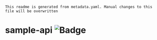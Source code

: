 ```
This readme is generated from metadata.yaml. Manual changes to this file will be overwritten
```

# sample-api ![Badge](https://img.shields.io/badge/region-us_east_1-blue.svg)
